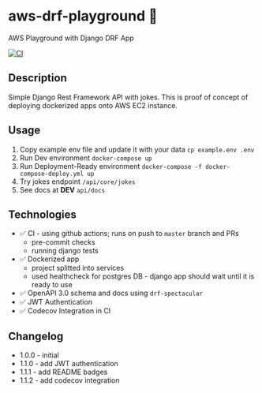 # aws-drf-playground 🚀

AWS Playground with Django DRF App

[![CI](https://github.com/Kosaaaaa/aws-drf-playground/actions/workflows/ci.yml/badge.svg)](https://github.com/Kosaaaaa/aws-drf-playground/actions/workflows/ci.yml)

## Description

Simple Django Rest Framework API with jokes. This is proof of concept of deploying dockerized apps onto AWS EC2
instance.

## Usage

1. Copy example env file and update it with your data
   `cp example.env .env`
2. Run Dev environment `docker-compose up`
3. Run Deployment-Ready environment `docker-compose -f docker-compose-deploy.yml up`
4. Try jokes endpoint `/api/core/jokes`
5. See docs at **DEV** `api/docs`

## Technologies

* ✅ CI - using github actions; runs on push to `master` branch and PRs
    * pre-commit checks
    * running django tests
* ✅ Dockerized app
    * project splitted into services
    * used healthcheck for postgres DB - django app should wait until it is ready to use
* ✅ OpenAPI 3.0 schema and docs using `drf-spectacular`
* ✅ JWT Authentication
* ✅ Codecov Integration in CI

## Changelog

* 1.0.0 - initial
* 1.1.0 - add JWT authentication
* 1.1.1 - add README badges
* 1.1.2 - add codecov integration
